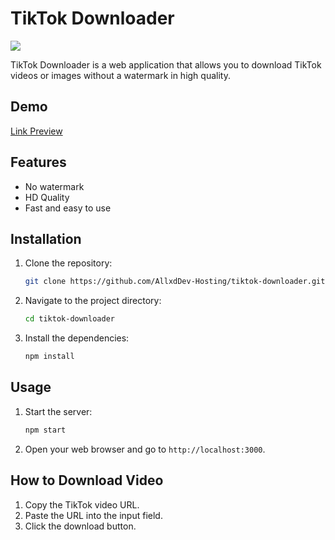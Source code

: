 # TikTok Downloader

![](https://f.uguu.se/KoTYyRlZ.png)

TikTok Downloader is a web application that allows you to download TikTok videos or images without a watermark in high quality.

## Demo
[Link Preview](https://tiktok.xvannn.xyz)

## Features

- No watermark
- HD Quality
- Fast and easy to use

## Installation

1. Clone the repository:
    ```sh
    git clone https://github.com/AllxdDev-Hosting/tiktok-downloader.git
    ```
2. Navigate to the project directory:
    ```sh
    cd tiktok-downloader
    ```
3. Install the dependencies:
    ```sh
    npm install
    ```

## Usage

1. Start the server:
    ```sh
    npm start
    ```
2. Open your web browser and go to `http://localhost:3000`.

## How to Download Video

1. Copy the TikTok video URL.
2. Paste the URL into the input field.
3. Click the download button.

